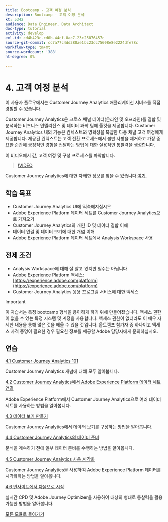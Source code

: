 ```yaml
---
title: Bootcamp - 고객 여정 분석
description: Bootcamp - 고객 여정 분석
kt: 5342
audience: Data Engineer, Data Architect
doc-type: tutorial
activity: develop
exl-id: cd4b423c-cd0b-44cf-8ac7-23c25876457c
source-git-commit: cc7a77c4dd380ae1bc23dc75608e8e2224dfe78c
workflow-type: tm+mt
source-wordcount: '388'
ht-degree: 0%

---
```


# 4. 고객 여정 분석

이 사용자 플로우에서는 Customer Journey Analytics 애플리케이션 서비스를 직접 경험할 수 있습니다.

Customer Journey Analytics은 크로스 채널 데이터(온라인 및 오프라인)를 결합 및 분석하는 비즈니스 인텔리전스 및 데이터 과학 팀에 툴킷을 제공합니다. Customer Journey Analytics 내의 기능은 컨텍스트와 명확성을 복잡한 다중 채널 고객 여정에게 제공합니다. 제공된 컨텍스트는 고객 전환 프로세스에서 불만 사항을 제거하고 가장 중요한 순간에 긍정적인 경험을 전달하는 방법에 대한 실용적인 통찰력을 생성합니다.

이 비디오에서 값, 고객 여정 및 구성 프로세스를 파악합니다.

>[!VIDEO](https://video.tv.adobe.com/v/327188?quality=12&learn=on)

Customer Journey Analytics에 대한 자세한 정보를 찾을 수 있습니다 [여기](https://spark.adobe.com/page/t62eiRu9l6iWJ/).

## 학습 목표

- Customer Journey Analytics UI에 익숙해지십시오
- Adobe Experience Platform 데이터 세트를 Customer Journey Analytics으로 가져오기
- Customer Journey Analytics의 개인 ID 및 데이터 결합 이해
- 데이터 연결 및 데이터 보기에 대한 개념 이해
- Adobe Experience Platform 데이터 세트에서 Analysis Workspace 사용

## 전제 조건

- Analysis Workspace에 대해 잘 알고 있지만 필수는 아닙니다
- Adobe Experience Platform 액세스: [https://experience.adobe.com/platform](https://experience.adobe.com/platform)
- Customer Journey Analytics 응용 프로그램 서비스에 대한 액세스

>[!IMPORTANT]
>
>이 자습서는 특정 bootcamp 형식을 용이하게 하기 위해 만들어졌습니다. 액세스 권한이 없을 수 있는 특정 시스템 및 계정을 사용합니다. 액세스 권한이 없더라도 이 매우 자세한 내용을 통해 많은 것을 배울 수 있을 것입니다. 옵트캠프 참가자 중 하나이고 액세스 자격 증명이 필요한 경우 필요한 정보를 제공할 Adobe 담당자에게 문의하십시오.

## 연습

[4.1 Customer Journey Analytics 101](./ex1.md)

Customer Journey Analytics 개념에 대해 모두 알아봅니다.

[4.2 Customer Journey Analytics에서 Adobe Experience Platform 데이터 세트 연결](./ex2.md)

Adobe Experience Platform에서 Customer Journey Analytics으로 여러 데이터 세트를 사용하는 방법을 알아봅니다.

[4.3 데이터 보기 만들기](./ex3.md)

Customer Journey Analytics에서 데이터 보기를 구성하는 방법을 알아봅니다.

[4.4 Customer Journey Analytics의 데이터 준비](./ex4.md)

분석을 계속하기 전에 일부 데이터 준비를 수행하는 방법을 알아봅니다.

[4.5 Customer Journey Analytics 사용 시각화](./ex5.md)

Customer Journey Analytics을 사용하여 Adobe Experience Platform 데이터를 시각화하는 방법을 알아봅니다.

[4.6 인사이트에서 다음으로 시작](./ex6.md)

실시간 CPD 및 Adobe Journey Optimizer을 사용하여 대상의 형태로 통찰력을 활용 가능한 방법을 알아봅니다.

[모든 모듈로 돌아가기](../../overview.md)
